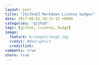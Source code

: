 ```yaml
---
layout: post
title: "[Github] Markdown License badges"
date: 2017-08-02 16:15:12 +0900
categories: "github"
tags: [github, license, badge]
image:
  feature: #/images/image.jpg
  credit: #WeGraphics
  creditlink: 
comments: true
share: true
---
```


<script src="https://gist.github.com/qvil/5e3ed56c26d784e51424621119cc4028.js"></script>